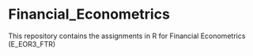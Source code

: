 # Financial_Econometrics
This repository contains the assignments in R for Financial Econometrics (E_EOR3_FTR)
